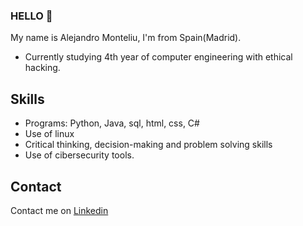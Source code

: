 ### HELLO 👋
My name is Alejandro Monteliu, I'm from Spain(Madrid).
* Currently studying 4th year of computer engineering with ethical hacking.

## Skills
* Programs: Python, Java, sql, html, css, C#
* Use of linux
* Critical thinking, decision-making and problem solving skills
* Use of cibersecurity tools.
## Contact
Contact me on [Linkedin](https://www.linkedin.com/in/alejandro-monteliu-l%C3%B3pez-a74a11287/)
